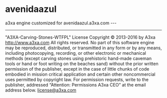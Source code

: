 # avenidaazul
a3xa engine customized for avenidaazul.a3xa.com ---

___________________________________________________________________


"A3XA-Carving-Stones-WTFPL" License 
Copyright © 2013-2016 by A3xa http://www.a3xa.com
All rights reserved. No part of this software engine may be reproduced, distributed, or transmitted in any form or by any means, including photocopying, recording, or other electronic or mechanical methods (except carving stones using prehistoric hand-made caveman tools or hand or foot writing on the beaches sand) without the prior written permission of the publisher, except in the case of little chunks of code embodied in mission critical application and certain other noncommercial uses permitted by copyright law. For permission requests, write to the publisher, addressed “Attention: Permissions A3xa CEO” at the email address below.
license@a3xa.com



